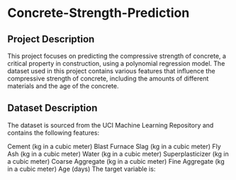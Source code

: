 # Concrete-Strength-Prediction

## Project Description
This project focuses on predicting the compressive strength of concrete, a critical property in construction, using a polynomial regression model. The dataset used in this project contains various features that influence the compressive strength of concrete, including the amounts of different materials and the age of the concrete.

## Dataset Description
The dataset is sourced from the UCI Machine Learning Repository and contains the following features:

Cement (kg in a cubic meter)
Blast Furnace Slag (kg in a cubic meter)
Fly Ash (kg in a cubic meter)
Water (kg in a cubic meter)
Superplasticizer (kg in a cubic meter)
Coarse Aggregate (kg in a cubic meter)
Fine Aggregate (kg in a cubic meter)
Age (days)
The target variable is:
